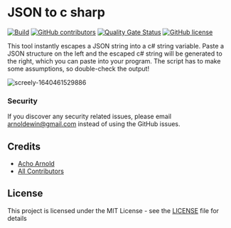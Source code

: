 JSON to c sharp
=================

[![Build](https://github.com/AchoArnold/json-to-c-sharp/actions/workflows/main.yml/badge.svg)](https://github.com/AchoArnold/json-to-c-sharp/actions/workflows/main.yml)
[![GitHub contributors](https://img.shields.io/github/contributors/AchoArnold/json-to-c-sharp)](https://github.com/AchoArnold/json-to-c-sharp/graphs/contributors)
[![Quality Gate Status](https://sonarcloud.io/api/project_badges/measure?project=AchoArnold_json-to-c-sharp&metric=alert_status)](https://sonarcloud.io/dashboard?id=AchoArnold_json-to-c-sharp)
[![GitHub license](https://img.shields.io/github/license/AchoArnold/json-to-c-sharp?color=brightgreen)](https://github.com/AchoArnold/json-to-c-sharp/blob/master/LICENSE)

This tool instantly escapes a JSON string into a c# string variable. Paste a JSON structure on the left and the escaped c# string will be generated to the right, which you can paste into your program. The script has to make some assumptions, so double-check the output!

![screely-1640461529886](https://user-images.githubusercontent.com/4196457/147392530-bce8c6b6-9aee-47d2-9616-c79d44fdf1cc.png)


### Security

If you discover any security related issues, please email arnoldewin@gmail.com instead of using the GitHub issues.

## Credits

- [Acho Arnold](https://github.com/achoarnold)
- [All Contributors](../../contributors)


## License

This project is licensed under the MIT License - see the [LICENSE](LICENSE) file for details
